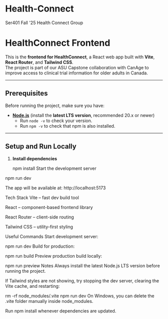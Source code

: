 # Health-Connect
Ser401 Fall '25 Health Connect Group
#  HealthConnect Frontend

This is the **frontend for HealthConnect**, a React web app built with **Vite**, **React Router**, and **Tailwind CSS**.  
The project is part of our ASU Capstone collaboration with CanAge to improve access to clinical trial information for older adults in Canada.

---

##  Prerequisites

Before running the project, make sure you have:

- **[Node.js](https://nodejs.org/)** (install the **latest LTS version**, recommended 20.x or newer)  
  - Run `node -v` to check your version.  
  - Run `npm -v` to check that npm is also installed.

---

##  Setup and Run Locally

1. **Install dependencies**
   
   npm install
Start the development server


npm run dev

The app will be available at:
http://localhost:5173


Tech Stack
 Vite – fast dev build tool

React – component-based frontend library

React Router – client-side routing

Tailwind CSS – utility-first styling

Useful Commands
Start development server:


npm run dev
Build for production:


npm run build
Preview production build locally:


npm run preview
 Notes
Always install the latest Node.js LTS version before running the project.

If Tailwind styles are not showing, try stopping the dev server, clearing the Vite cache, and restarting:


rm -rf node_modules/.vite
npm run dev
On Windows, you can delete the .vite folder manually inside node_modules.

Run npm install whenever dependencies are updated.
